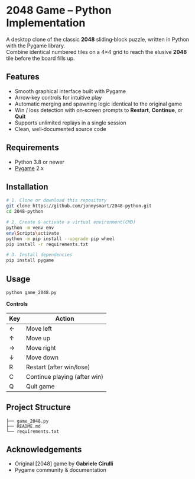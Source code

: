 
# 2048 Game – Python Implementation

A desktop clone of the classic **2048** sliding‑block puzzle, written in Python with the Pygame library.  
Combine identical numbered tiles on a 4×4 grid to reach the elusive **2048** tile before the board fills up.

## Features

- Smooth graphical interface built with Pygame  
- Arrow‑key controls for intuitive play  
- Automatic merging and spawning logic identical to the original game  
- Win / loss detection with on‑screen prompts to **Restart**, **Continue**, or **Quit**  
- Supports unlimited replays in a single session  
- Clean, well‑documented source code

## Requirements

- Python 3.8 or newer  
- [Pygame](https://www.pygame.org/) 2.x


## Installation

```bash
# 1. Clone or download this repository
git clone https://github.com/jonnysmart/2048‑python.git
cd 2048‑python

# 2. Create & activate a virtual environment(CMD)
python -m venv env
env\Scripts\activate
python -m pip install --upgrade pip wheel
pip install -r requirements.txt 

# 3. Install dependencies
pip install pygame
```

## Usage

```bash
python game_2048.py
```

**Controls**

| Key | Action      |
|-----|-------------|
| ←   | Move left   |
| ↑   | Move up     |
| →   | Move right  |
| ↓   | Move down   |
| R   | Restart (after win/lose) |
| C   | Continue playing (after win) |
| Q   | Quit game   |


## Project Structure

```
├── game_2048.py                    
├── README.md                
└── requirements.txt
```

## Acknowledgements

- Original [2048] game by **Gabriele Cirulli**  
- Pygame community & documentation  